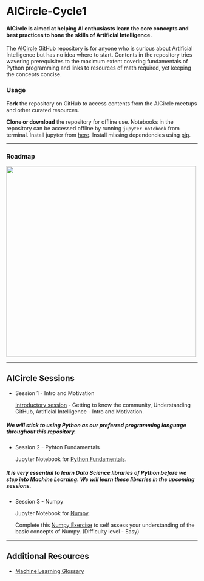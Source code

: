 # AICircle-Cycle1

#### AICircle is aimed at helping AI enthusiasts learn the core concepts and best practices to hone the skills of Artificial Intelligence.

The [AICircle](https://github.com/harishrb/AICircle) GitHub repository is for anyone who is curious about Artificial Intelligence but has no idea where to start. Contents in the repository tries wavering prerequisites to the maximum extent covering fundamentals of Python programming and links to resources of math required, yet keeping the concepts concise.

### Usage
**Fork** the repository on GitHub to access contents from the AICircle meetups and other curated resources. 

**Clone or download** the repository for offline use. Notebooks in the repository can be accessed offline by running `jupyter notebook` from terminal. Install jupyter from [here](http://jupyter.readthedocs.io/en/latest/install.html). Install missing dependencies using [pip](https://pypi.org/project/pip/).

---

### Roadmap
<img src="Resources/RelativeMedia/roadmap.png" width="500">

---

## AICircle Sessions

+ Session 1 - Intro and Motivation
  
  [Introductory session](https://github.com/harishrb/AICircle/tree/master/Sessions/Session%201) - Getting to know the community, Understanding GitHub, Artificial Intelligence - Intro and Motivation.


##### We will stick to using Python as our preferred programming language throughout this repository.

+ Session 2 - Pyhton Fundamentals

  Jupyter Notebook for [Python Fundamentals](https://github.com/harishrb/AICircle/tree/master/Sessions/Session%202).


##### It is very essential to learn Data Science libraries of Python before we step into Machine Learning. We will learn these libraries in the upcoming sessions. 

+ Session 3 - Numpy

  Jupyter Notebook for [Numpy](https://github.com/harishrb/AICircle/tree/master/Sessions/Session%203).
  
  Complete this [Numpy Exercise](https://github.com/harishrb/AICircle/blob/master/Resources/Exercises/Numpy%20Exercise.ipynb) to self     assess your understanding of the basic concepts of Numpy. (Difficulty level - Easy)
  
   
---
  
## Additional Resources
+ [Machine Learning Glossary](https://developers.google.com/machine-learning/glossary/)

